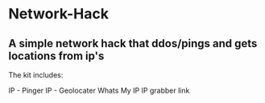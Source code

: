 # Network-Hack

A simple network hack that ddos/pings and gets locations from ip's
--------------------------------------------------------------------------------
The kit includes:

IP - Pinger
IP - Geolocater
Whats My IP
IP grabber link
